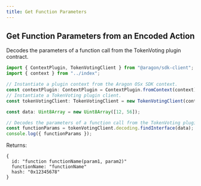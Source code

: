```yaml
---
title: Get Function Parameters
---
```


## Get Function Parameters from an Encoded Action

Decodes the parameters of a function call from the TokenVoting plugin contract.

```ts
import { ContextPlugin, TokenVotingClient } from "@aragon/sdk-client";
import { context } from "../index";

// Instantiate a plugin context from the Aragon OSx SDK context.
const contextPlugin: ContextPlugin = ContextPlugin.fromContext(context);
// Instantiate a TokenVoting plugin client.
const tokenVotingClient: TokenVotingClient = new TokenVotingClient(contextPlugin);

const data: Uint8Array = new Uint8Array([12, 56]);

// Decodes the parameters of a function call from the TokenVoting plugin.
const functionParams = tokenVotingClient.decoding.findInterface(data);
console.log({ functionParams });
```


Returns:

```
{
  id: "function functionName(param1, param2)"
  functionName: "functionName"
  hash: "0x12345678"
}
```